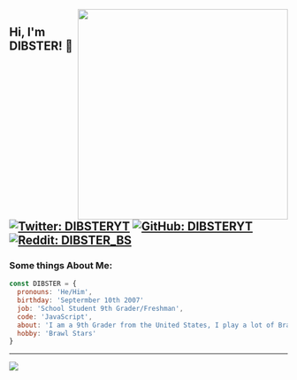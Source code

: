 <img src="https://github-readme-stats.vercel.app/api?username=DIBSTERYT&show_icons=true&theme=radical" align="right" width="380">
<h2> Hi, I'm DIBSTER! 👋</h2>


[![Twitter: DIBSTERYT](https://img.shields.io/twitter/follow/DIBSTERYT?label=Twitter&logo=Twitter&style=social)](https://twitter.com/DIBSTERYT)
[![GitHub: DIBSTERYT](https://img.shields.io/github/followers/DIBSTERYT?style=social)](https://github.com/DIBSTERYT)
[![Reddit: DIBSTER_BS](https://img.shields.io/reddit/user-karma/link/DIBSTER_BS?color=59afff&label=Reddit&logo=Reddit&style=social)](https://www.reddit.com/user/DIBSTER_BS)
---

### Some things About Me:

```js
const DIBSTER = {
  pronouns: 'He/Him',
  birthday: 'Septermber 10th 2007'
  job: 'School Student 9th Grader/Freshman',
  code: 'JavaScript',
  about: 'I am a 9th Grader from the United States, I play a lot of Brawl Stars and code Discord bots.',
  hobby: 'Brawl Stars'
}
```
---

![](https://github-readme-stats.vercel.app/api/top-langs/?username=DIBSTERYT&layout=compact)
